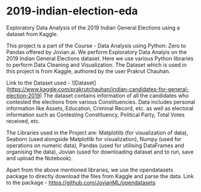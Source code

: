 # 2019-indian-election-eda
Exploratory Data Analysis of the 2019 Indian General Elections using a dataset from Kaggle.

This project is a part of the Course - Data Analysis using Python: Zero to Pandas offered by Jovian.ai. 
We perform Exploratory Data Analyis on the 2019 Indian General Elections dataset. Here we use various Python libraries to perform Data Cleaning and Visualization. The Dataset which is used in this project is from Kaggle, authored by the user Prakrut Chauhan.

Link to the Dataset used - ![Dataset] (https://www.kaggle.com/prakrutchauhan/indian-candidates-for-general-election-2019)
The dataset contains information of all the candidates who contested the elections from various Constituencies. Data includes personal information like Assets, Education, Criminal Record, etc. as well as electoral information such as Contesting Constituency, Political Party, Total Votes received, etc.

The Libraries used in the Project are:
Matplotlib (for visualization of data),
Seaborn (used alongside Matplotlib for visualization),
Numpy (used for operations on numeric data),
Pandas (used for utilising DataFrames and organising the data),
Jovian (used for downloading dataset and to run, save and upload the Notebook).

Apart from the above mentioned libraries, we use the opendatasets package to directly download the files from Kaggle and parse the data.
Link to the package - https://github.com/JovianML/opendatasets
